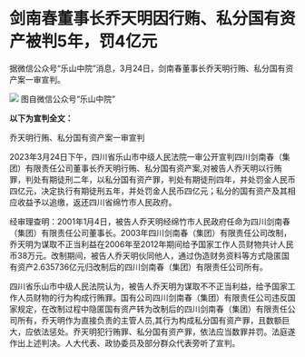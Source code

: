 # 剑南春董事长乔天明因行贿、私分国有资产被判5年，罚4亿元

据微信公众号“乐山中院”消息，3月24日，剑南春董事长乔天明行贿、私分国有资产案一审宣判。

![](https://inews.gtimg.com/newsapp_bt/0/15764698721/1000)
图自微信公众号“乐山中院”

**以下为宣判全文：**

乔天明行贿、私分国有资产案一审宣判

2023年3月24日下午，四川省乐山市中级人民法院一审公开宣判四川剑南春（集团）有限责任公司董事长乔天明行贿、私分国有资产案,对被告人乔天明以行贿罪，判处有期徒刑二年，以私分国有资产罪，判处有期徒刑四年，并处罚金人民币四亿元，决定执行有期徒刑五年，并处罚金人民币四亿元；私分的国有资产及其相应收益予以追缴，返还四川省绵竹市人民政府。

经审理查明：2001年1月4日，被告人乔天明经绵竹市人民政府任命为四川剑南春（集团）有限责任公司董事长。2003年四川剑南春（集团）有限责任公司改制，乔天明为谋取不正当利益在2006年至2012年期间给予国家工作人员财物共计人民币38万元。改制期间，被告人乔天明伙同他人，通过伪造财务资料等方式隐匿国有资产2.635736亿元归改制后的四川剑南春（集团）有限责任公司所有。

四川省乐山市中级人民法院认为，被告人乔天明为谋取不不正当利益，给予国家工作人员财物的行为构成行贿罪。国有公司四川剑南春（集团）有限责任公司违反国家规定，在改制过程中隐匿国有资产转为改制后的四川剑南春（集团）有限责任公司所有，乔天明作为直接负责的主管人员,其行为构成私分国有资产罪，且数额巨大，应依法惩处。乔天明犯行贿罪、私分国有资产罪，依法应当数罪并罚。法庭遂作出上述判决。人大代表、政协委员及部分群众代表旁听了宣判。

